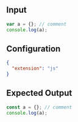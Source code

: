 
## Input
```javascript input
var a = {}; // comment
console.log(a);
```

## Configuration
```json configuration
{
  "extension": "js"
}
```

## Expected Output
```javascript expected output
const a = {}; // comment
console.log(a);
```
